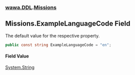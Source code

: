 ### [wawa.DDL](wawa.DDL.md 'wawa.DDL').[Missions](Missions.md 'wawa.DDL.Missions')

## Missions.ExampleLanguageCode Field

The default value for the respective property.

```csharp
public const string ExampleLanguageCode = "en";
```

#### Field Value
[System.String](https://docs.microsoft.com/en-us/dotnet/api/System.String 'System.String')